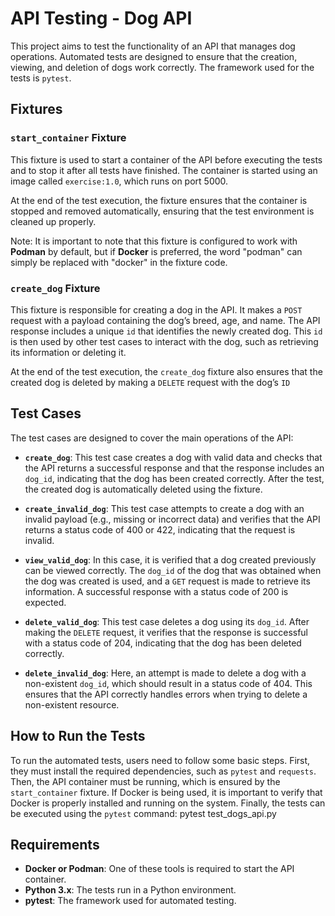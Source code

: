 # API Testing - Dog API

This project aims to test the functionality of an API that manages dog operations. Automated tests are designed to ensure that the creation, viewing, and deletion of dogs work correctly. The framework used for the tests is `pytest`.

## Fixtures

### `start_container` Fixture

This fixture is used to start a container of the API before executing the tests and to stop it after all tests have finished. The container is started using an image called `exercise:1.0`, which runs on port 5000. 

At the end of the test execution, the fixture ensures that the container is stopped and removed automatically, ensuring that the test environment is cleaned up properly. 

Note: It is important to note that this fixture is configured to work with **Podman** by default, but if **Docker** is preferred, the word "podman" can simply be replaced with "docker" in the fixture code. 

### `create_dog` Fixture

This fixture is responsible for creating a dog in the API. It makes a `POST` request with a payload containing the dog’s breed, age, and name. The API response includes a unique `id` that identifies the newly created dog. This `id` is then used by other test cases to interact with the dog, such as retrieving its information or deleting it.

At the end of the test execution, the `create_dog` fixture also ensures that the created dog is deleted by making a `DELETE` request with the dog’s `ID`

## Test Cases

The test cases are designed to cover the main operations of the API:

- **`create_dog`**: This test case creates a dog with valid data and checks that the API returns a successful response and that the response includes an `dog_id`, indicating that the dog has been created correctly. After the test, the created dog is automatically deleted using the fixture.

- **`create_invalid_dog`**: This test case attempts to create a dog with an invalid payload (e.g., missing or incorrect data) and verifies that the API returns a status code of 400 or 422, indicating that the request is invalid.

- **`view_valid_dog`**: In this case, it is verified that a dog created previously can be viewed correctly. The `dog_id` of the dog that was obtained when the dog was created is used, and a `GET` request is made to retrieve its information. A successful response with a status code of 200 is expected.

- **`delete_valid_dog`**: This test case deletes a dog using its `dog_id`. After making the `DELETE` request, it verifies that the response is successful with a status code of 204, indicating that the dog has been deleted correctly.

- **`delete_invalid_dog`**: Here, an attempt is made to delete a dog with a non-existent `dog_id`, which should result in a status code of 404. This ensures that the API correctly handles errors when trying to delete a non-existent resource.

## How to Run the Tests

To run the automated tests, users need to follow some basic steps. First, they must install the required dependencies, such as `pytest` and `requests`. Then, the API container must be running, which is ensured by the `start_container` fixture. If Docker is being used, it is important to verify that Docker is properly installed and running on the system. Finally, the tests can be executed using the `pytest` command: pytest test_dogs_api.py

## Requirements

- **Docker or Podman**: One of these tools is required to start the API container.
- **Python 3.x**: The tests run in a Python environment.
- **pytest**: The framework used for automated testing.